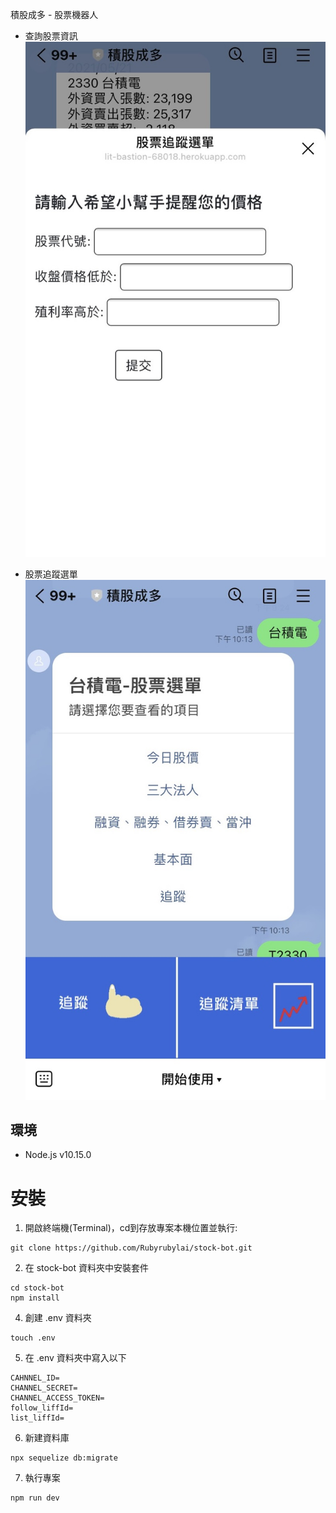 積股成多 - 股票機器人

+ 查詢股票資訊
![image](https://github.com/Rubyrubylai/stock-bot/blob/master/liff.jpg)

+ 股票追蹤選單
![image](https://github.com/Rubyrubylai/stock-bot/blob/master/message.jpg)

## 環境
+ Node.js v10.15.0

# 安裝
1. 開啟終端機(Terminal)，cd到存放專案本機位置並執行:
```
git clone https://github.com/Rubyrubylai/stock-bot.git
```
2. 在 stock-bot 資料夾中安裝套件
```
cd stock-bot
npm install
```
4. 創建 .env 資料夾
```
touch .env
```
5. 在 .env 資料夾中寫入以下
```
CAHNNEL_ID=
CHANNEL_SECRET=
CHANNEL_ACCESS_TOKEN=
follow_liffId=
list_liffId=
```
6. 新建資料庫
```
npx sequelize db:migrate
```
7. 執行專案
```
npm run dev
```